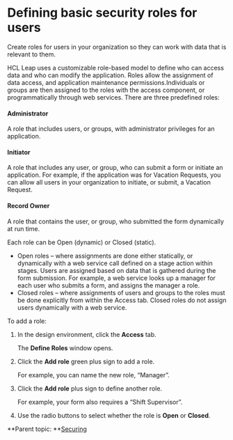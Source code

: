 # Defining basic security roles for users 

Create roles for users in your organization so they can work with data that is relevant to them.

HCL Leap uses a customizable role-based model to define who can access data and who can modify the application. Roles allow the assignment of data access, and application maintenance permissions.Individuals or groups are then assigned to the roles with the access component, or programmatically through web services. There are three predefined roles:

#### Administrator

A role that includes users, or groups, with administrator privileges for an application.

#### Initiator

A role that includes any user, or group, who can submit a form or initiate an application. For example, if the application was for Vacation Requests, you can allow all users in your organization to initiate, or submit, a Vacation Request.

#### Record Owner
A role that contains the user, or group, who submitted the form dynamically at run time.

Each role can be Open \(dynamic\) or Closed \(static\).

-   Open roles – where assignments are done either statically, or dynamically with a web service call defined on a stage action within stages. Users are assigned based on data that is gathered during the form submission. For example, a web service looks up a manager for each user who submits a form, and assigns the manager a role.
-   Closed roles – where assignments of users and groups to the roles must be done explicitly from within the Access tab. Closed roles do not assign users dynamically with a web service.

To add a role:

1.  In the design environment, click the **Access** tab.

    The **Define Roles** window opens.

2.  Click the **Add role** green plus sign to add a role.

    For example, you can name the new role, “Manager”.

3.  Click the **Add role** plus sign to define another role.

    For example, your form also requires a “Shift Supervisor”.

4.  Use the radio buttons to select whether the role is **Open** or **Closed**.


**Parent topic: **[Securing](se_security_toc.md)

